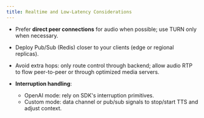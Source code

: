 ```yaml
---
title: Realtime and Low-Latency Considerations
---
```


* Prefer **direct peer connections** for audio when possible; use TURN only when necessary.
* Deploy Pub/Sub (Redis) closer to your clients (edge or regional replicas).
* Avoid extra hops: only route control through backend; allow audio RTP to flow peer-to-peer or through optimized media servers.
* **Interruption handling**:

  * OpenAI mode: rely on SDK's interruption primitives.
  * Custom mode: data channel or pub/sub signals to stop/start TTS and adjust context.

